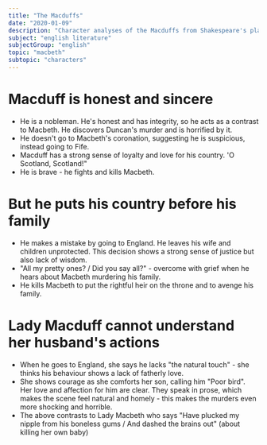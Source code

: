 ```yaml
---
title: "The Macduffs"
date: "2020-01-09"
description: "Character analyses of the Macduffs from Shakespeare's play, Macbeth."
subject: "english literature"
subjectGroup: "english"
topic: "macbeth"
subtopic: "characters"
---
```


# Macduff is honest and sincere

- He is a nobleman. He's honest and has integrity, so he acts as a contrast to Macbeth. He discovers Duncan's murder and is horrified by it.
- He doesn't go to Macbeth's coronation, suggesting he is suspicious, instead going to Fife.
- Macduff has a strong sense of loyalty and love for his country. 'O Scotland, Scotland!"
- He is brave - he fights and kills Macbeth.

# But he puts his country before his family

- He makes a mistake by going to England. He leaves his wife and children unprotected. This decision shows a strong sense of justice but also lack of wisdom.
- "All my pretty ones? / Did you say all?" - overcome with grief when he hears about Macbeth murdering his family.
- He kills Macbeth to put the rightful heir on the throne and to avenge his family.

# Lady Macduff cannot understand her husband's actions

- When he goes to England, she says he lacks "the natural touch" - she thinks his behaviour shows a lack of fatherly love.
- She shows courage as she comforts her son, calling him "Poor bird". Her love and affection for him are clear. They speak in prose, which makes the scene feel natural and homely - this makes the murders even more shocking and horrible.
- The above contrasts to Lady Macbeth who says "Have plucked my nipple from his boneless gums / And dashed the brains out" (about killing her own baby)
